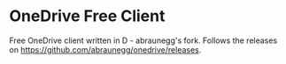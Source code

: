 # OneDrive Free Client

Free OneDrive client written in D - abraunegg's fork. Follows the releases on https://github.com/abraunegg/onedrive/releases.
